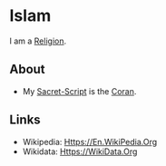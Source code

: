 # Islam

I am a [Religion](647000.md).

## About

- My [Sacret-Script](14300001.md) is the [Coran](71000013.md).

## Links

- Wikipedia: [Https://En.WikiPedia.Org](https://en.wikipedia.org/wiki/Islam)
- Wikidata: [Https://WikiData.Org](https://wikidata.org/wiki/Q432)
